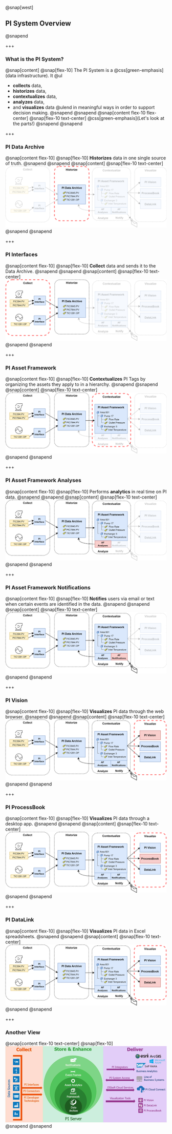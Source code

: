 @snap[west]
## PI System Overview
@snapend

+++

### What is the PI System?
@snap[content]
@snap[flex-10]
The PI System is a @css[green-emphasis](data infrastructure). It
@ul[](false)
- **collects** data,
- **historizes** data,
- **contextualizes** data,
- **analyzes** data,
- and **visualizes** data
@ulend
in meaningful ways in order to support decision making.
@snapend
@snapend
@snap[content flex-10 flex-center]
@snap[flex-10 text-center]
@css[green-emphasis](Let's look at the parts!)
@snapend
@snapend

+++

### PI Data Archive
@snap[content flex-10]
@snap[flex-10]
**Historizes** data in one single source of truth.
@snapend
@snapend
@snap[content]
@snap[flex-10 text-center]
![overview-component](assets/img/overview-historize.png)
@snapend
@snapend

+++

### PI Interfaces
@snap[content flex-10]
@snap[flex-10]
**Collect** data and sends it to the Data Archive.
@snapend
@snapend
@snap[content]
@snap[flex-10 text-center]
![overview-component](assets/img/overview-collect.png)
@snapend
@snapend

+++

### PI Asset Framework
@snap[content flex-10]
@snap[flex-10]
**Contextualizes** PI Tags by organizing the assets they apply to in a hierarchy.
@snapend
@snapend
@snap[content]
@snap[flex-10 text-center]
![overview-component](assets/img/overview-contextualize.png)
@snapend
@snapend

+++

### PI Asset Framework Analyses
@snap[content flex-10]
@snap[flex-10]
Performs **analytics** in real time on PI data.
@snapend
@snapend
@snap[content]
@snap[flex-10 text-center]
![overview-component](assets/img/overview-analyze.png)
@snapend
@snapend

+++

### PI Asset Framework Notifications
@snap[content flex-10]
@snap[flex-10]
**Notifies** users via email or text when certain events are identified in the data.
@snapend
@snapend
@snap[content]
@snap[flex-10 text-center]
![overview-component](assets/img/overview-notify.png)
@snapend
@snapend

+++

### PI Vision
@snap[content flex-10]
@snap[flex-10]
**Visualizes** PI data through the web browser.
@snapend
@snapend
@snap[content]
@snap[flex-10 text-center]
![overview-component](assets/img/overview-vision.png)
@snapend
@snapend

+++

### PI ProcessBook
@snap[content flex-10]
@snap[flex-10]
**Visualizes** PI data through a desktop app.
@snapend
@snapend
@snap[content]
@snap[flex-10 text-center]
![overview-component](assets/img/overview-processbook.png)
@snapend
@snapend

+++

### PI DataLink
@snap[content flex-10]
@snap[flex-10]
**Visualizes** PI data in Excel spreadsheets.
@snapend
@snapend
@snap[content]
@snap[flex-10 text-center]
![overview-component](assets/img/overview-datalink.png)
@snapend
@snapend

+++

### Another View
@snap[content flex-10 text-center]
@snap[flex-10]
![](assets/img/overview-osisoft.png)
@snapend
@snapend

